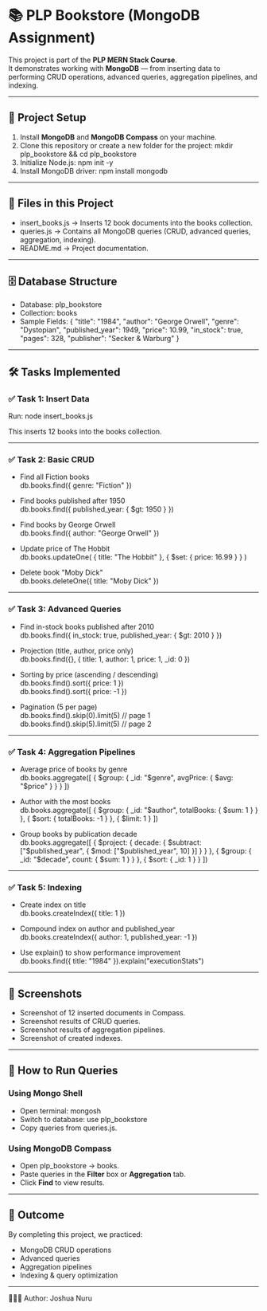 # 📚 PLP Bookstore (MongoDB Assignment)

This project is part of the **PLP MERN Stack Course**.  
It demonstrates working with **MongoDB** — from inserting data to performing CRUD operations, advanced queries, aggregation pipelines, and indexing.

---

## 🚀 Project Setup

1. Install **MongoDB** and **MongoDB Compass** on your machine.
2. Clone this repository or create a new folder for the project:
   mkdir plp_bookstore && cd plp_bookstore
3. Initialize Node.js:
   npm init -y
4. Install MongoDB driver:
   npm install mongodb

---

## 📂 Files in this Project

- insert_books.js → Inserts 12 book documents into the books collection.
- queries.js → Contains all MongoDB queries (CRUD, advanced queries, aggregation, indexing).
- README.md → Project documentation.

---

## 🗄️ Database Structure

- Database: plp_bookstore
- Collection: books
- Sample Fields:
  {
    "title": "1984",
    "author": "George Orwell",
    "genre": "Dystopian",
    "published_year": 1949,
    "price": 10.99,
    "in_stock": true,
    "pages": 328,
    "publisher": "Secker & Warburg"
  }

---

## 🛠️ Tasks Implemented

### ✅ Task 1: Insert Data
Run:
  node insert_books.js

This inserts 12 books into the books collection.

---

### ✅ Task 2: Basic CRUD

- Find all Fiction books  
  db.books.find({ genre: "Fiction" })

- Find books published after 1950  
  db.books.find({ published_year: { $gt: 1950 } })

- Find books by George Orwell  
  db.books.find({ author: "George Orwell" })

- Update price of The Hobbit  
  db.books.updateOne(
    { title: "The Hobbit" },
    { $set: { price: 16.99 } }
  )

- Delete book "Moby Dick"  
  db.books.deleteOne({ title: "Moby Dick" })

---

### ✅ Task 3: Advanced Queries

- Find in-stock books published after 2010  
  db.books.find({ in_stock: true, published_year: { $gt: 2010 } })

- Projection (title, author, price only)  
  db.books.find({}, { title: 1, author: 1, price: 1, _id: 0 })

- Sorting by price (ascending / descending)  
  db.books.find().sort({ price: 1 })  
  db.books.find().sort({ price: -1 })

- Pagination (5 per page)  
  db.books.find().skip(0).limit(5)   // page 1  
  db.books.find().skip(5).limit(5)   // page 2

---

### ✅ Task 4: Aggregation Pipelines

- Average price of books by genre  
  db.books.aggregate([
    { $group: { _id: "$genre", avgPrice: { $avg: "$price" } } }
  ])

- Author with the most books  
  db.books.aggregate([
    { $group: { _id: "$author", totalBooks: { $sum: 1 } } },
    { $sort: { totalBooks: -1 } },
    { $limit: 1 }
  ])

- Group books by publication decade  
  db.books.aggregate([
    {
      $project: {
        decade: { $subtract: ["$published_year", { $mod: ["$published_year", 10] }] }
      }
    },
    { $group: { _id: "$decade", count: { $sum: 1 } } },
    { $sort: { _id: 1 } }
  ])

---

### ✅ Task 5: Indexing

- Create index on title  
  db.books.createIndex({ title: 1 })

- Compound index on author and published_year  
  db.books.createIndex({ author: 1, published_year: -1 })

- Use explain() to show performance improvement  
  db.books.find({ title: "1984" }).explain("executionStats")

---

## 📸 Screenshots

- Screenshot of 12 inserted documents in Compass.  
- Screenshot results of CRUD queries.  
- Screenshot results of aggregation pipelines.  
- Screenshot of created indexes.

---

## 📌 How to Run Queries

### Using Mongo Shell
- Open terminal:
  mongosh
- Switch to database:
  use plp_bookstore
- Copy queries from queries.js.

### Using MongoDB Compass
- Open plp_bookstore → books.  
- Paste queries in the **Filter** box or **Aggregation** tab.  
- Click **Find** to view results.

---

## 🎯 Outcome

By completing this project, we practiced:
- MongoDB CRUD operations  
- Advanced queries  
- Aggregation pipelines  
- Indexing & query optimization  

---

👨🏾‍💻 Author: Joshua Nuru
